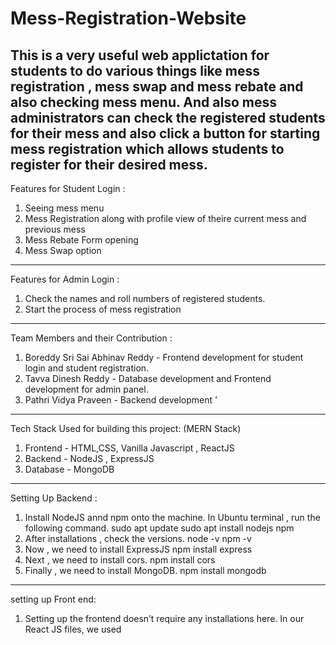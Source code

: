 # Mess-Registration-Website

This is a very useful web applictation for students to do various things like mess registration , mess swap and mess rebate and also checking mess menu. And also mess administrators can check the registered students for their mess and also click a button for starting mess registration which allows students to register for their desired mess.  
---------------------------------------------------------------------------------------------------------
Features for Student Login :   
1) Seeing mess menu
2) Mess Registration along with profile view of theire current mess and previous mess
3) Mess Rebate Form opening
4) Mess Swap option
---------------------------------------------------------------------------------------------------------
Features for Admin Login :
1) Check the names and roll numbers of registered students.
2) Start the process of mess registration
---------------------------------------------------------------------------------------------------------
Team Members and their Contribution  :  
1) Boreddy Sri Sai Abhinav Reddy - Frontend development for student login and student registration.
2) Tavva Dinesh Reddy - Database development and Frontend development for admin panel.
3) Pathri Vidya Praveen - Backend development  '
---------------------------------------------------------------------------------------------------------
Tech Stack Used for building this project: (MERN Stack)  

1) Frontend - HTML,CSS, Vanilla Javascript , ReactJS
2) Backend - NodeJS , ExpressJS
3) Database - MongoDB
---------------------------------------------------------------------------------------------------------
Setting Up Backend :  
1) Install NodeJS annd npm onto the machine. In Ubuntu terminal , run the following command.
   sudo apt update
   sudo apt install nodejs npm
2) After installations , check the versions.
   node -v
   npm -v
3) Now , we need to install ExpressJS
   npm install express
4) Next , we need to install cors.
   npm install cors
5) Finally , we need to install MongoDB.
   npm install mongodb
---------------------------------------------------------------------------------------------------------   
setting up Front end:
1.	Setting up the frontend doesn’t require any installations here.
   In our React JS files, we used <script> tags with type="text/babel" which allows the browser to compile JSX directly using Babel.
2.	We imported React and ReactDOM packages via CDN links in the script tags.
   This approach doesn’t require installing anything using npm or other package managers.
3.	Although this method works well for small projects,
   it is not recommended for large-scale applications due to performance and scalability issues.
---------------------------------------------------------------------------------------------------------  	
Overview of Backend files and their functions :  
1) backend_student_login_verification.js is the backend file that handles the API request for student authentication during the student login and returns successful status to the frontend if the request made by the frontend by sending email and password matches with the database. Also in addition to this , it send all the details of the student present in the database which is used by the frontend for profile display and other cool features.
2) backend_admin_login_verification,js is the backend file that is useful for admin authentication for admin login by matching the email and password with the database and then returning success status if it matches. Then it returns list of all students registered for that mess of admin , mess of particular admin and number of registered students.
3) backend_deploy_mess_registration.js is the backend file that handles the API request for floating mess registration by the admin so that if the request is sent , then all the students in the database - their previous mess is updated with current mess and current mess is replaced by empty string.
4) backend_current_mess_registration.js is the backend file that handles API request of student mess registration. Frontend sends the email , password and the mess that student wanted to register to. Then this file first checks whether the mess admin floated mess registration or not. If mess admin did not start registration , then it returns message of mess cannot be registered. If it started , then according to databse , currently assuming the maximum limit of mess to be 250 , if the registered students for a mess that the student request for assigning is exceeding the maximum limit , he is assigned the other mess. (Number of students in database < 500). If there is a vacancy in the mess that the student wanted , he will be assigned for that mess. So finally returns the assigned mess after making these validations.

---------------------------------------------------------------------------------------------------------
overview of database files :  
1) students_data.json is the JSON documents file present in MongoDB atlas cluster for students data.
2) admin_data.json is the JSON documents file present in MongoDB Atlas Cluster for admins data.
---------------------------------------------------------------------------------------------------------
overview of Frontend files :  
1)a main "index.html" file allows you to go to main login page and then we should go to admin page through this only
2)some html files additonally for static changes like showning mess menu and changing page to another page
3)js files contains both react and vanilla js files we used to dynamic changes in the websites
4)fetch requests are kept in react js files to send requests to backend which sends a response and respective things are shown accordingly
5)

---------------------------------------------------------------------------------------------------------
Backend deployment using Render :  

https://mess-app-backend-hcin.onrender.com

---------------------------------------------------------------------------------------------------------
Final Mess Registration Website Link :  
https://roaring-cuchufli-792895.netlify.app/  


---------------------------------------------------------------------------------------------------------
Future improvements that can be made for this project:  
1) Mess Feedback option
2) Responsiveness to mobile phones for making it easy to mess entry
3) Security improvements for database.
4) Handling everything in single front end files instead of writing multiple files for fast website.
5) Mess Entry using QR Code based scanning and making the limit to 1 for breakfast , lunch aand dinner.
6) Handling multiple mess registration requests at a time using timestamps.
7) to write react in jsx files and not use babel scripts 

   



